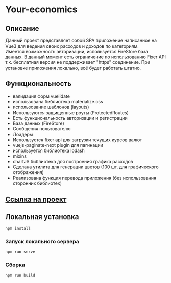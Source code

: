 # Your-economics

## Описание

Данный проект представляет собой SPA приложение написанное на Vue3 для ведения своих расходов и доходов по категориям.  
Имеется возможность авторизации, используется FireStore база данных. В данный момент есть ограничение по использованию Fixer API т.к. бесплатная версия не поддерживает "https" соединение. При установке приложения локально, всё будет работать штатно.

## Функциональность

- валидация форм vuelidate
- использована библиотека materialize.css
- использование шаблонов (layouts)
- Используются защищенные роуты (ProtectedRoutes)
- Есть функциональность авторизации и регистрации
- База данных (FireStore)
- Сообщения пользователю
- Лоадеры
- Используется fixer api для загрузки текущих курсов валют
- vuejs-paginate-next plugin для пагинации
- используется библиотека lodash
- mixins
- chartJS библиотека для построения графика расходов
- Сделана утилита для генерации цветов (100 шт. для графического отображения)
- Реализована функция перевода приложения (без использования сторонних библиотек)

## [Ссылка на проект](https://artaleal.github.io/your-economics/)

## Локальная установка

```
npm install
```

### Запуск локального сервера

```
npm run serve
```

### Сборка

```
npm run build
```
